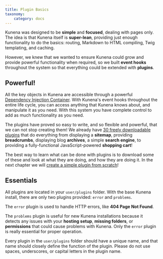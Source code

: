 ```yaml
---
title: Plugin Basics
taxonomy:
    category: docs
---
```


Kunena was designed to be **simple** and **focused**, dealing with pages only.  The idea is that Kunena itself is **super-lean**, providing just enough functionality to do the basics: routing, Markdown to HTML compiling, Twig templating, and caching.

However, we knew that we wanted to ensure Kunena could grow and provide powerful functionality when required, so we built **event hooks** throughout the system so that everything could be extended with **plugins**.

## Powerful!

All the key objects in Kunena are accessible through a powerful [Dependency Injection Container](http://en.wikipedia.org/wiki/Dependency_injection).  With Kunena's event hooks throughout the entire life cycle, you can access anything that Kunena knows about, and manipulate it as you need.  With this system you have complete control to add as much functionality as you need.

The plugins have proved so easy to write, and so flexible and powerful, that we can not stop creating them! We already have [30 freely downloadable plugins](http://getKunena.org/downloads/plugins#extras) that do everything from displaying a **sitemap**, providing **breadcrumbs**, displaying blog **archives**, a simple **search engine**, to providing a fully-functional JavaScript-powered **shopping cart**!

The best way to learn what can be done with plugins is to download some of these and look at what they are doing, and how they are doing it. In the next chapter we will [create a simple plugin from scratch](../plugin-tutorial)!

## Essentials

All plugins are located in your `user/plugins` folder.  With the base Kunena install, there are only two plugins provided: `error` and `problems`.

The `error` plugin is used to handle HTTP errors, like **404 Page Not Found**.

The `problems` plugin is useful for new Kunena installations because it detects any issues with your **hosting setup**, **missing folders**, or **permissions** that could cause problems with Kunena.  Only the `error` plugin is really essential for proper operation.

Every plugin in the `user/plugins` folder should have a unique name, and that name should closely define the function of the plugin.  Please do not use spaces, underscores, or capital letters in the plugin name.
